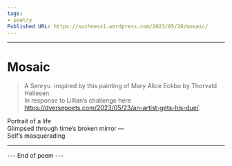```yaml
---
tags: 
- poetry
Published URL: https://suchness1.wordpress.com/2023/05/26/mosaic/
---
```

---  
  
# Mosaic  
> A Senryu  inspired by this painting of Mary Alice Eckbo by Thorvald Hellesen.   
In response to Lillian’s challenge here https://dversepoets.com/2023/05/23/an-artist-gets-his-due/.  


Portrait of a life  
Glimpsed through time’s broken mirror —  
Self’s masquerading  
  
---  
 --- End of poem ---